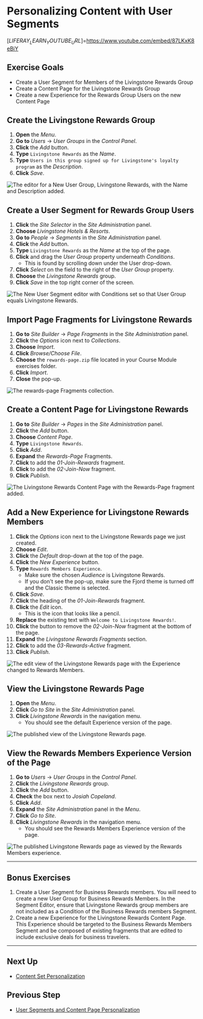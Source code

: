 # Personalizing Content with User Segments

[$LIFERAY_LEARN_YOUTUBE_URL$]=https://www.youtube.com/embed/87LKxK8eBiY

## Exercise Goals

* Create a User Segment for Members of the Livingstone Rewards Group
* Create a Content Page for the Livingstone Rewards Group
* Create a new Experience for the Rewards Group Users on the new Content Page

## Create the Livingstone Rewards Group

1. **Open** the _Menu_.
2. **Go to** _Users_ → _User Groups_ in the _Control Panel_.
3. **Click** the _Add_ button.
4. **Type** `Livingstone Rewards` as the _Name_.
5. **Type** `Users in this group signed up for Livingstone's loyalty program` as the _Description_.
6. **Click** _Save_.

![The editor for a New User Group, Livingstone Rewards, with the Name and Description added.](./images/rewards-created.png)

## Create a User Segment for Rewards Group Users

1. **Click** the _Site Selector_ in the _Site Administration_ panel.
2. **Choose** _Livingstone Hotels & Resorts_.
3. **Go to** _People_ → _Segments_ in the _Site Administration_ panel.
4. **Click** the _Add_ button.
5. **Type** `Livingstone Rewards` as the _Name_ at the top of the page.
6. **Click** and drag the _User Group_ property underneath _Conditions_.
	* This is found by scrolling down under the User drop-down.
7. **Click** _Select_ on the field to the right of the _User Group_ property.
8. **Choose** the _Livingstone Rewards_ group.
9. **Click** _Save_ in the top right corner of the screen.

![The New User Segment editor with Conditions set so that User Group equals Livingstone Rewards.](./images/rewards-segment.png)

## Import Page Fragments for Livingstone Rewards

1. **Go to** _Site Builder_ → _Page Fragments_ in the _Site Administration_ panel.
2. **Click** the _Options_ icon next to _Collections_.
3. **Choose** _Import_.
4. **Click** _Browse/Choose File_.
5. **Choose** the `rewards-page.zip` file located in your Course Module exercises folder.
6. **Click** _Import_.
7. **Close** the pop-up.

![The rewards-page Fragments collection.](./images/rewards-fragments.png)

## Create a Content Page for Livingstone Rewards

1. **Go to** _Site Builder_ → _Pages_ in the _Site Administration_ panel.
2. **Click** the _Add_ button.
3. **Choose** _Content Page_.
4. **Type** `Livingstone Rewards`.
5. **Click** _Add_.
6. **Expand** the _Rewards-Page_ Fragments.
7. **Click** to add the _01-Join-Rewards_ fragment.
8. **Click** to add the _02-Join-Now_ fragment.
9. **Click** _Publish_.

![The Livingstone Rewards Content Page with the Rewards-Page fragment added.](./images/content-page-created.png)

## Add a New Experience for Livingstone Rewards Members

1. **Click** the _Options_ icon next to the Livingstone Rewards page we just created.
2. **Choose** _Edit_.
3. **Click** the _Default_ drop-down at the top of the page.
4. **Click** the _New Experience_ button.
5. **Type** `Rewards Members Experience`.
	- Make sure the chosen _Audience_ is Livingstone Rewards.
	- If you don't see the pop-up, make sure the Fjord theme is turned off and the Classic theme is selected.
6. **Click** _Save_.
7. **Click** the heading of the _01-Join-Rewards_ fragment.
8. **Click** the _Edit_ icon.
	- This is the icon that looks like a pencil.
9. **Replace** the existing text with `Welcome to Livingstone Rewards!`.
10. **Click** the button to remove the _02-Join-Now_ fragment at the bottom of the page.
11. **Expand** the _Livingstone Rewards Fragments_ section.
12. **Click** to add the _03-Rewards-Active_ fragment.
13. **Click** _Publish_.

![The edit view of the Livingstone Rewards page with the Experience changed to Rewards Members.](./images/rewards-experience.png)

## View the Livingstone Rewards Page

1. **Open** the _Menu_.
2. **Click** _Go to Site_ in the _Site Administration_ panel.
3. **Click** _Livingstone Rewards_ in the navigation menu.
	- You should see the default Experience version of the page.

![The published view of the Livingstone Rewards page.](./images/view-rewards-page.png)

## View the Rewards Members Experience Version of the Page

1. **Go to** _Users_ → _User Groups_ in the _Control Panel_.
2. **Click** the _Livingstone Rewards_ group.
3. **Click** the _Add_ button.
4. **Check** the box next to _Josiah Copeland_.
5. **Click** _Add_.
6. **Expand** the _Site Administration_ panel in the _Menu_.
7. **Click** _Go to Site_.
8. **Click** _Livingstone Rewards_ in the navigation menu.
	- You should see the Rewards Members Experience version of the page.

![The published Livingstone Rewards page as viewed by the Rewards Members experience.](./images/rewards-experience-view.png)

---

## Bonus Exercises

1. Create a User Segment for Business Rewards members. You will need to create a new User Group for Business Rewards Members. In the Segment Editor, ensure that Livingstone Rewards group members are not included as a Condition of the Business Rewards members Segment.
2. Create a new Experience for the Livingstone Rewards Content Page. This Experience should be targeted to the Business Rewards Members Segment and be composed of existing fragments that are edited to include exclusive deals for business travelers. 

---

## Next Up

* [Content Set Personalization](./content-sets-and-personalization.md)

## Previous Step

* [User Segments and Content Page Personalization](./user-segments-and-content-page-personalization.md)